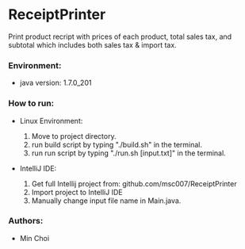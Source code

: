 # ReceiptPrinter
Print product recript with prices of each product, total sales tax, and subtotal which includes both sales tax &amp; import tax.

### Environment:
  * java version: 1.7.0_201

### How to run:
  * Linux Environment: 
      1. Move to project directory.
      2. run build script by typing "./build.sh" in the terminal.
      3. run run script by typing "./run.sh [input.txt]" in the terminal.

  * IntelliJ IDE:
      1. Get full Intellij project from: github.com/msc007/ReceiptPrinter
      2. Import project to IntelliJ IDE
      3. Manually change input file name in Main.java.

### Authors:
   * Min Choi



